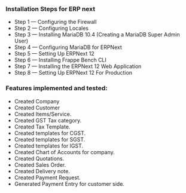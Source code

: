 ### Installation Steps for ERP next

- Step 1 — Configuring the Firewall
- Step 2 — Configuring Locales
- Step 3 — Installing MariaDB 10.4 (Creating a MariaDB Super Admin User)
- Step 4 — Configuring MariaDB for ERPNext
- Step 5 — Setting Up ERPNext 12
- Step 6 — Installing Frappe Bench CLI
- Step 7 — Installing the ERPNext 12 Web Application
- Step 8 — Setting Up ERPNext 12 For Production


### Features implemented and tested:

 - Created Company
 - Created Customer 
 - Created Items/Service.
 - Created GST Tax category.
 - Created Tax Template.
 - Created templates for CGST.
 - Created templates for SGST.
 - Created templates for IGST.
 - Created Chart of Accounts for company.
 - Created Quotations.
 - Created Sales Order.
 - Created Delivery note.
 - Created Payment Request.
 - Generated Payment Entry for customer side.
 

